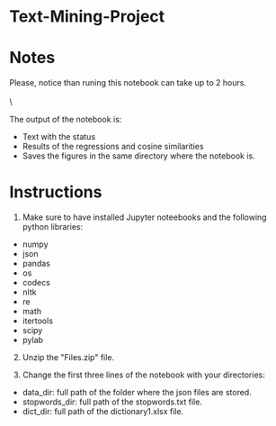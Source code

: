 # Text-Mining-Project

# Notes
Please, notice than runing this notebook can take up to 2 hours.  
\
\

The output of the notebook is:  

- Text with the status 
- Results of the regressions and cosine similarities
- Saves the figures in the same directory where the notebook is.   


# Instructions
1. Make sure to have installed Jupyter noteebooks and the following python libraries:

- numpy
- json
- pandas
- os
- codecs
- nltk
- re
- math
- itertools
- scipy
- pylab


2. Unzip the "Files.zip" file.

3. Change the first three lines of the notebook with your directories:

- data_dir: full path of the folder where the json files are stored.
- stopwords_dir: full path of the stopwords.txt file.
- dict_dir: full path of the dictionary1.xlsx file. 
